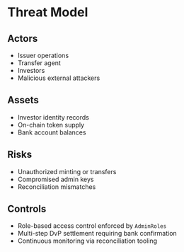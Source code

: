 # Threat Model

## Actors
- Issuer operations
- Transfer agent
- Investors
- Malicious external attackers

## Assets
- Investor identity records
- On-chain token supply
- Bank account balances

## Risks
- Unauthorized minting or transfers
- Compromised admin keys
- Reconciliation mismatches

## Controls
- Role-based access control enforced by `AdminRoles`
- Multi-step DvP settlement requiring bank confirmation
- Continuous monitoring via reconciliation tooling
